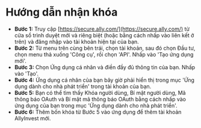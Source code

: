 # **Hướng dẫn nhận khóa**
- **Bước 1:** Truy cập [https://secure.ally.com/](https://secure.ally.com/) từ cửa sổ trình duyệt mới và riêng biệt (hoặc bằng cách nhấp vào liên kết ở trên) và đăng nhập vào tài khoản hiện tại của bạn.
- **Bước 2:** Từ menu trên cùng bên trái, chọn tài khoản, sau đó chọn Đầu tư, chọn menu thả xuống 'Công cụ', rồi chọn 'API'. Nhấp vào 'Tạo ứng dụng mới'.
- **Bước 3:** Chọn Ứng dụng cá nhân và điền đầy đủ thông tin của bạn. Nhấp vào 'Tạo'.
- **Bước 4:** Ứng dụng cá nhân của bạn bây giờ phải hiển thị trong mục 'Ứng dụng dành cho nhà phát triển' trong tài khoản của bạn.
- **Bước 5:** Bạn có thể tìm thấy Khóa người dùng, Bí mật người dùng, Mã thông báo OAuth và Bí mật mã thông báo OAuth bằng cách nhấp vào ứng dụng của bạn trong mục 'Ứng dụng dành cho nhà phát triển'.
- **Bước 6:** Thêm bốn khóa từ Bước 5 vào ứng dụng để thêm tài khoản AllyInvest mới.
